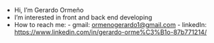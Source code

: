 - Hi, I’m Gerardo Ormeño
- I’m interested in front and back end developing
- How to reach me:
          - gmail: ormenogerardo1@gmail.com
          - linkedIn: https://www.linkedin.com/in/gerardo-orme%C3%B1o-87b771214/
         
